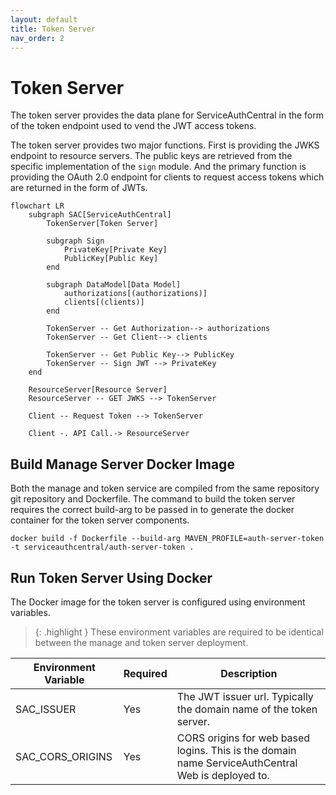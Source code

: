 ```yaml
---
layout: default
title: Token Server
nav_order: 2
---
```


# Token Server

The token server provides the data plane for ServiceAuthCentral in the form of the token endpoint used to vend the JWT access tokens.

The token server provides two major functions. First is providing the JWKS endpoint to resource servers. The public keys are retrieved from the specific implementation of the `sign` module. And the primary function is providing the OAuth 2.0 endpoint for clients to request access tokens which are returned in the form of JWTs.

```mermaid
flowchart LR
    subgraph SAC[ServiceAuthCentral]
        TokenServer[Token Server]

        subgraph Sign
            PrivateKey[Private Key]
            PublicKey[Public Key]
        end

        subgraph DataModel[Data Model]
            authorizations[(authorizations)]
            clients[(clients)]
        end

        TokenServer -- Get Authorization--> authorizations
        TokenServer -- Get Client--> clients

        TokenServer -- Get Public Key--> PublicKey
        TokenServer -- Sign JWT --> PrivateKey
    end

    ResourceServer[Resource Server]
    ResourceServer -- GET JWKS --> TokenServer

    Client -- Request Token --> TokenServer

    Client -. API Call.-> ResourceServer
```

## Build Manage Server Docker Image

Both the manage and token service are compiled from the same repository git repository and Dockerfile. The command to build the token server requires the correct build-arg to be passed in to generate the docker container for the token server components.

```
docker build -f Dockerfile --build-arg MAVEN_PROFILE=auth-server-token -t serviceauthcentral/auth-server-token .
```

## Run Token Server Using Docker

The Docker image for the token server is configured using environment variables.

> {: .highlight }
> These environment variables are required to be identical between the manage and token server deployment.

| Environment Variable | Required | Description                                                                                       |
| -------------------- | -------- | ------------------------------------------------------------------------------------------------- |
| SAC_ISSUER           | Yes      | The JWT issuer url. Typically the domain name of the token server.                                |
| SAC_CORS_ORIGINS     | Yes      | CORS origins for web based logins. This is the domain name ServiceAuthCentral Web is deployed to. |
